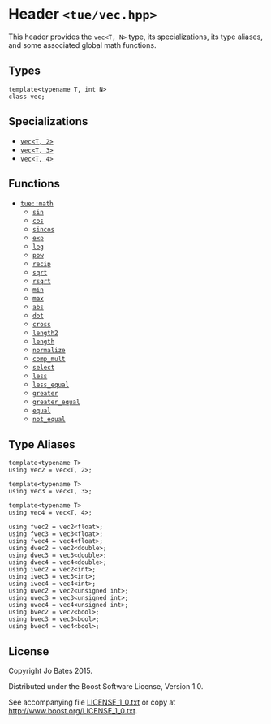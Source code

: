 Header `<tue/vec.hpp>`
===============
This header provides the `vec<T, N>` type, its specializations, its type
aliases, and some associated global math functions.

Types
-----
    template<typename T, int N>
    class vec;

Specializations
---------------
- [`vec<T, 2>`](../types/vec2.md)
- [`vec<T, 3>`](../types/vec3.md)
- [`vec<T, 4>`](../types/vec4.md)

Functions
---------
- [`tue::math`](../namespaces/math.md)
    - [`sin`](../functions/math/sin.md)
    - [`cos`](../functions/math/cos.md)
    - [`sincos`](../functions/math/sincos.md)
    - [`exp`](../functions/math/exp.md)
    - [`log`](../functions/math/log.md)
    - [`pow`](../functions/math/pow.md)
    - [`recip`](../functions/math/recip.md)
    - [`sqrt`](../functions/math/sqrt.md)
    - [`rsqrt`](../functions/math/rsqrt.md)
    - [`min`](../functions/math/min.md)
    - [`max`](../functions/math/max.md)
    - [`abs`](../functions/math/abs.md)
    - [`dot`](../functions/math/dot.md)
    - [`cross`](../functions/math/cross.md)
    - [`length2`](../functions/math/length2.md)
    - [`length`](../functions/math/length.md)
    - [`normalize`](../functions/math/normalize.md)
    - [`comp_mult`](../functions/math/comp_mult.md)
    - [`select`](../functions/math/select.md)
    - [`less`](../functions/math/less.md)
    - [`less_equal`](../functions/math/less_equal.md)
    - [`greater`](../functions/math/greater.md)
    - [`greater_equal`](../functions/math/greater_equal.md)
    - [`equal`](../functions/math/equal.md)
    - [`not_equal`](../functions/math/not_equal.md)

Type Aliases
------------
    template<typename T>
    using vec2 = vec<T, 2>;
    
    template<typename T>
    using vec3 = vec<T, 3>;
    
    template<typename T>
    using vec4 = vec<T, 4>;
    
    using fvec2 = vec2<float>;
    using fvec3 = vec3<float>;
    using fvec4 = vec4<float>;
    using dvec2 = vec2<double>;
    using dvec3 = vec3<double>;
    using dvec4 = vec4<double>;
    using ivec2 = vec2<int>;
    using ivec3 = vec3<int>;
    using ivec4 = vec4<int>;
    using uvec2 = vec2<unsigned int>;
    using uvec3 = vec3<unsigned int>;
    using uvec4 = vec4<unsigned int>;
    using bvec2 = vec2<bool>;
    using bvec3 = vec3<bool>;
    using bvec4 = vec4<bool>;

License
-------
Copyright Jo Bates 2015.

Distributed under the Boost Software License, Version 1.0.

See accompanying file [LICENSE_1_0.txt](../../LICENSE_1_0.txt) or copy at
http://www.boost.org/LICENSE_1_0.txt.
